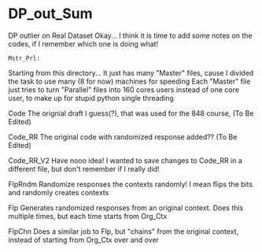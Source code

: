 # DP_out_Sum
DP outlier on Real Dataset
Okay... I think it is time to add some notes on the codes, if I remember which one is doing what!

 	Mstr_Prl:
  Starting from this directory... It just has many "Master" files, 
  cause I divided the task to use many (8 for now) machines for speeding
  Each "Master" file just tries to turn "Parallel" files into 160 cores users instead of one core user, 
  to make up for stupid python single threading
  
  Code
  The orignial draft I guess(?), that was used for the 848 course, (To Be Edited)
  
  Code_RR
  The original code with randomized response added?? (To Be Edited)
  
  Code_RR_V2
  Have nooo idea! I wanted to save changes to Code_RR in a different file, 
  but don't remember if I really did!
  
  FlpRndm
  Randomize responses the contexts randomly! I mean flips the bits and randomly creates contexts
  
  Flp
  Generates randomized responses from an original context. Does this multiple times, but each time starts from Org_Ctx
  
  FlpChn
  Does a similar job to Flp, but "chains" from the original context, instead of starting from Org_Ctx over and over
  
  
